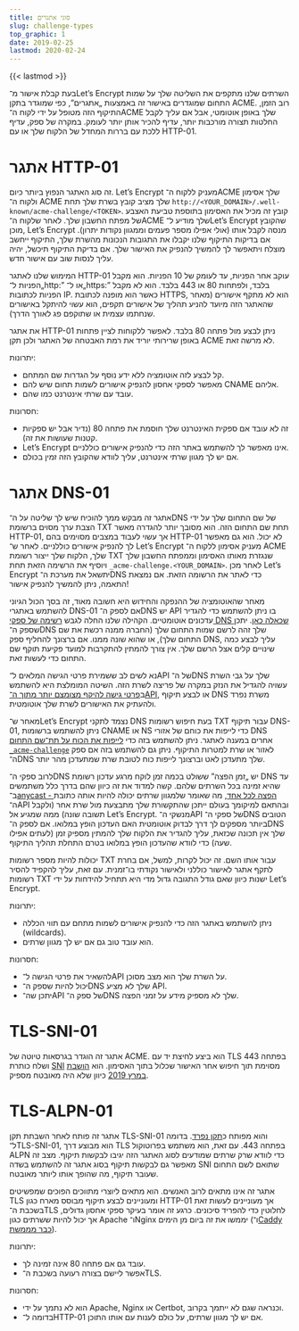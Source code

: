 ```yaml
---
title: סוגי אתגרים
slug: challenge-types
top_graphic: 1
date: 2019-02-25
lastmod: 2020-02-24
---
```


{{< lastmod >}}

בעת קבלת אישור מ־Let’s Encrypt השרתים שלנו מתקפים את השליטה שלך על שמות התחום שמוגדרים באישור זה באמצעות „אתגרים”, כפי שמוגדר בתקן ACME. רוב הזמן, התיקוף הזה מטופל על ידי לקוח ה־ACME שלך באופן אוטומטי, אבל אם עליך לקבל החלטות תצורה מורכבות יותר, עדיף להכיר אותן יותר לעומק. במקרה של ספק, עדיף ללכת עם בררות המחדל של הלקוח שלך או עם HTTP-01.

# אתגר HTTP-01

זה סוג האתגר הנפוץ ביותר כיום. Let’s Encrypt מעניק ללקוח ה־ACME שלך אסימון ולקוח ה־ ACME שלך מציב קובץ בשרת שלך תחת `http://<YOUR_DOMAIN>/.well-known/acme-challenge/<TOKEN>‎`. קובץ זה מכיל את האסימון בתוספת טביעת האצבע של מפתח החשבון שלך. לאחר שלקוח ה־ACME שלך מודיע ל־Let’s Encrypt שהקובץ מוכן, Let’s Encrypt מנסה לקבל אותו (אולי אפילו מספר פעמים וממגוון נקודות יתרון). אם בדיקות התיקוף שלנו יקבלו את התגובות הנכונות מהשרת שלך, התיקוף ייחשב מוצלח ויתאפשר לך להמשיך להנפיק את האישור שלך. אם בדיקת התיקוף תיכשל, יהיה עליך לנסות שוב עם אישור חדש.

המימוש שלנו לאתגר HTTP-01 עוקב אחר הפניות, עד לעומק של 10 הפניות. הוא מקבל הפניות ל־„http:‎” או ל־„https:‎” בלבד, ולפתחות 80 או 443 בלבד. הוא לא מקבל הפניות לכתובות IP. כאשר הוא מופנה לכתובת HTTPS, הוא לא מתקף אישורים (מאחר שהאתגר הזה מיועד להניע תהליך של אישורים תקפים, הוא עשוי להיתקל באישורים שנחתמו עצמית או שתוקפם פג לאורך הדרך).

את אתגר HTTP-01 ניתן לבצע מול פתחה 80 בלבד. לאפשר ללקוחות לציין פתחות באופן שרירותי יוריד את רמת האבטחה של האתגר ולכן תקן ACME לא מרשה זאת.

יתרונות:

 - קל לבצע לזה אוטומציה ללא ידע נוסף על הגדרות שם המתחם.
 - מאפשר לספקי אחסון להנפיק אישורים לשמות תחום שיש להם CNAME אליהם.
 - עובד עם שרתי אינטרנט כמו שהם.

חסרונות:

 - זה לא עובד אם ספקית האינטרנט שלך חוסמת את פתחה 80 (נדיר אבל יש ספקיות קטנות שעושות את זה).
 - Let’s Encrypt אינו מאפשר לך להשתמש באתר הזה כדי להנפיק אישורים כוללניים.
 - אם יש לך מגוון שרתי אינטרנט, עליך לוודא שהקובץ הזה זמין בכולם.

# אתגר DNS-01

אתגר זה מבקש ממך להוכיח שיש לך שליטה על ה־DNS של שם התחום שלך על ידי הצבת ערך מסוים ברשומת TXT תחת שם התחום הזה. הוא מסובך יותר להגדרה מאשר HTTP-01, אך עשוי לעבוד במצבים מסוימים בהם HTTP-01 לא יכול. הוא גם מאפשר לך להנפיק אישורים כוללניים. לאחר ש־ Let’s Encrypt מעניק אסימון ללקוח ה־ ACME שלך, הלקוח שלך ייצור רשומת TXT שנגזרת מאותו האסימון וממפתח החשבון שלך ויוסיף את הרשימה הזאת תחת `‎_acme-challenge.<YOUR_DOMAIN>‎`. לאחר מכן Let’s Encrypt יתשאל את מערכת ה־DNS כדי לאתר את הרשומה הזאת. אם נמצאת התאמה, ניתן להמשיך להנפיק אישור!

מאחר שהאוטומציה של ההנפקה והחידוש היא חשובה מאוד, זה בסך הכול הגיוני להשתמש באתגרי DNS-01 אם לספק ה־DNS יש API בו ניתן להשתמש כדי להגדיר עדכונים אוטומטיים. הקהילה שלנו החלה לגבש [רשימה של ספקי DNS שכאלה כאן](https://community.letsencrypt.org/t/dns-providers-who-easily-integrate-with-lets-encrypt-dns-validation/86438). יתכן שספק ה־DNS שלך זהה לרשם שמות התחום שלך (החברה ממנה רכשת את שם התחום שלך), או שהוא שונה ממנו. אם ברצונך להחליף ספק DNS, עליך לבצע כמה שינויים קלים אצל הרשם שלך. אין צורך להמתין להתקרבות למועד פקיעת תוקף שם התחום כדי לעשות זאת.

נא לשים לב ששמירת פרטי הגישה המלאים ל־API של ה־DNS שלך על גבי השרת עשויה להגדיל את הנזק במקרה של פריצה לשרת הזה. השיטה המומלצת היא להשתמש ב[פרטי גישה להיקף מצומצם יותר מתוך ה־API](https://www.eff.org/deeplinks/2018/02/technical-deep-dive-securing-automation-acme-dns-challenge-validation), או לבצע תיקוף DNS משרת נפרד ולהעתיק את האישורים לשרת שלך אוטומטית.

מאחר ש־Let’s Encrypt נצמד לתקני DNS בעת חיפוש רשומות TXT עבור תיקוף DNS-01, ניתן להשתמש ברשומות CNAME או NS כדי לייפות את כוחם של אזורי DNS אחרים במענה לאתגר. ניתן להשתמש בזה כדי [לייפות את הכוח על תת־שם התחום `‎_acme-challenge`](https://www.eff.org/deeplinks/2018/02/technical-deep-dive-securing-automation-acme-dns-challenge-validation) לאזור או שרת למטרות התיקוף. ניתן גם להשתמש בזה אם ספק ה־DNS שלך מתעדכן לאט וברצונך לייפות כוח לטובת שרת שמתעדכן מהר יותר.

לרוב ספקי ה־DNS יש „זמן הפצה” ששולט בכמה זמן לוקח מרגע עדכון רשומת DNS עד שהיא זמינה בכל השרתים שלהם. קשה למדוד את זה כיוון שהם בדרך כלל משתמשים ב־[anycast - הפצה לכל אחד](https://en.wikipedia.org/wiki/Anycast), מה שאומר שלמגוון שרתים יכולה להיות אותה כתובת ה־API ובהתאם למיקומך בעולם ייתכן שהתקשורת שלך מתבצעת מול שרת אחר (ולקבל תשובה שונה) ממה שמגיע אל Let’s Encrypt. מנשקי ה־API של ספקי ה־DNS הטובים ביותר מספקים לך דרך לבדוק אוטומטית האם העדכון הופץ במלואו. אם לספק ה־DNS שלך אין תכונה שכזאת, עליך להגדיר את הלקוח שלך להמתין מספיק זמן (לעתים אפילו שעה) כדי לוודא שהעדכון הופץ במלואו בטרם התחלת תהליך התיקוף.

יכולות להיות מספר רשומות TXT עבור אותו השם. זה יכול לקרות, למשל, אם בחרת לתקף אתגר לאישור כוללני ולאישור נקודתי בו־זמנית. עם זאת, עליך להקפיד להסיר רשומות TXT ישנות כיוון שאם גודל התגובה גדול מדי היא תתחיל להידחות על ידי Let’s Encrypt.

יתרונות:

 - ניתן להשתמש באתגר הזה כדי להנפיק אישורים לשמות מתחם עם תווי הכללה (wildcards).
 - הוא עובד טוב גם אם יש לך מגוון שרתים.

חסרונות:

 - להשאיר את פרטי הגישה ל־API על השרת שלך הוא מצב מסוכן.
 - יכול להיות שספק ה־DNS שלך לא מציע API.
 - יתכן שה־API של ספק ה־DNS שלך לא מספיק מידע על זמני הפצה.

# TLS-SNI-01

אתגר זה הוגדר בגרסאות טיוטה של ACME. הוא ביצע לחיצת יד עם TLS בפתחה 443 ושלח כותרת [SNI](https://en.wikipedia.org/wiki/Server_Name_Indication) מסוימת תוך חיפוש אחר האישור שכלול בתוך האסימון. הוא [הושבת במרץ 2019](https://community.letsencrypt.org/t/march-13-2019-end-of-life-for-all-tls-sni-01-validation-support/74209) כיוון שלא היה מאובטח מספיק.

# TLS-ALPN-01

אתגר זה פותח לאחר השבתת תקן TLS-SNI-01 והוא מפותח כ[תקן נפרד](https://tools.ietf.org/html/rfc8737). בדומה ל־TLS-SNI-01, הוא מבוצע דרך TLS בפתחה 443. עם זאת, הוא משתמש בפרוטוקול ALPN כדי לוודא שרק שרתים שמודעים לסוג האתגר הזה יגיבו לבקשות תיקוף. מצב זה מאפשר גם לבקשות תיקוף בסוג אתגר זה להשתמש בשדה SNI שתואם לשם התחום שעובר תיקוף, מה שהופך אותו ליותר מאובטח.

אתגר זה אינו מתאים לרוב האנשים. הוא מתאים ליוצרי מתווכים הפוכים שמפשיטים TLS ומעוניינים לבצע תיקוף מבוסס מארח כגון HTTP-01 אך מעוניינים לעשות זאת בשכבת ה־TLS לחלוטין כדי להפריד סיכונים. כרגע זה אומר בעיקר ספקי אחסון גדולים, אך יכול להיות ששרתים כגון Apache ו־Nginx יממשו את זה ביום מן הימים (ו־[Caddy כבר מממשת](https://caddy.community/t/caddy-supports-the-acme-tls-alpn-challenge/4860)).

יתרונות:

 - עובד גם אם פתחה 80 אינה זמינה לך.
 - אפשר ליישם בצורה רעועה בשכבת ה־TLS.

חסרונות:

 - הוא לא נתמך על ידי Apache,‏ Nginx או Certbot, וכנראה שגם לא ייתמך בקרוב.
 - בדומה ל־HTTP-01 אם יש לך מגוון שרתים, על כולם לענות עם אותו התוכן.
